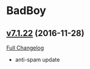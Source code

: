# BadBoy

## [v7.1.22](https://github.com/funkydude/BadBoy/tree/v7.1.22) (2016-11-28) [](#top)
[Full Changelog](https://github.com/funkydude/BadBoy/compare/v7.1.21...v7.1.22)

- anti-spam update  
